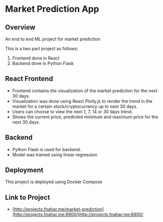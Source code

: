 # Market Prediction App

## Overview

An end to end ML project for market prediction

This is a two part project as follows:
1. Frontend done in React
2. Backend done in Python Flask


## React Frontend

- Frontend contains the visualization of the market prediction for the next 30 days.
- Visualization was done using React Plotly.js to render the trend in the market for a certain stock/cryptocurrency up to next 30 days.
- Users can choose to view the next 1, 7, 14 or 30 days trend.
- Shows the current price, predicted minimum and maximum price for the next 30 days.

## Backend

- Python Flask is used for backend.
- Model was trained using linear regression

## Deployment
This project is deployed using Docker Compose

## Link to Project
* [http://projects.fnahar.me/market-prediction](http://projects.fnahar.me:8900/)http://projects.fnahar.me:8900/
